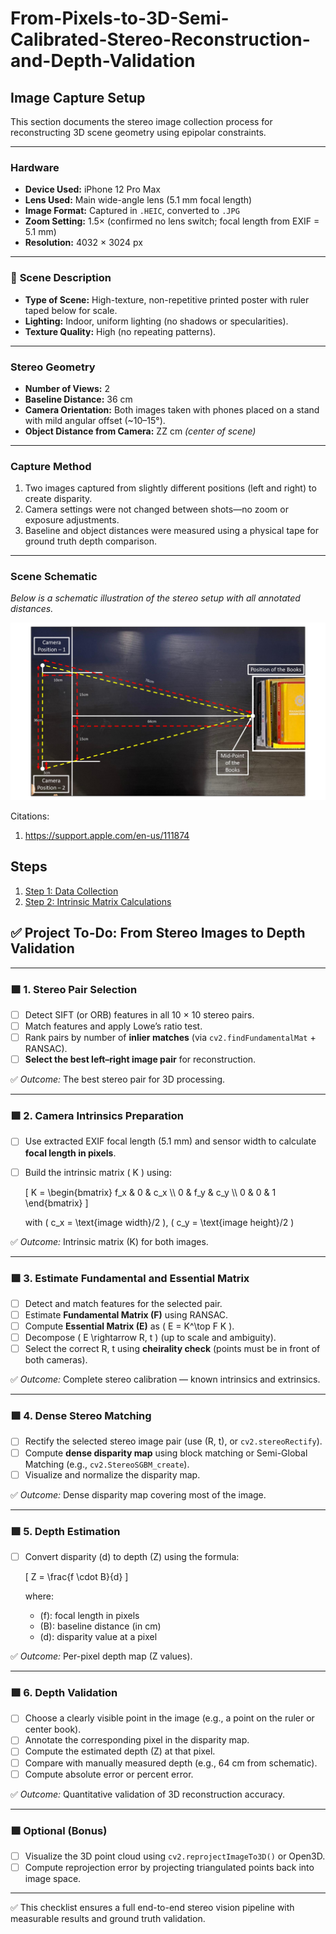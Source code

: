 # From-Pixels-to-3D-Semi-Calibrated-Stereo-Reconstruction-and-Depth-Validation

## Image Capture Setup

This section documents the stereo image collection process for reconstructing 3D scene geometry using epipolar constraints.

---

### **Hardware**
- **Device Used:** iPhone 12 Pro Max  
- **Lens Used:** Main wide-angle lens (5.1 mm focal length)  
- **Image Format:** Captured in `.HEIC`, converted to `.JPG`  
- **Zoom Setting:** 1.5× (confirmed no lens switch; focal length from EXIF = 5.1 mm)  
- **Resolution:** 4032 × 3024 px  

---

### 🎯 **Scene Description**
- **Type of Scene:** High-texture, non-repetitive printed poster with ruler taped below for scale.  
- **Lighting:** Indoor, uniform lighting (no shadows or specularities).  
- **Texture Quality:** High (no repeating patterns).  
  

---

### **Stereo Geometry**
- **Number of Views:** 2  
- **Baseline Distance:** 36 cm  
- **Camera Orientation:** Both images taken with phones placed on a stand with mild angular offset (~10–15°).  
- **Object Distance from Camera:** ZZ cm *(center of scene)*  

---

### **Capture Method**
1. Two images captured from slightly different positions (left and right) to create disparity.  
2. Camera settings were not changed between shots—no zoom or exposure adjustments.  
3. Baseline and object distances were measured using a physical tape for ground truth depth comparison.

---

###  **Scene Schematic**
*Below is a schematic illustration of the stereo setup with all annotated distances.*

![Stereo Setup Schematic](images/Schematic.jpg)


Citations:
1. https://support.apple.com/en-us/111874

## Steps
1. [Step 1: Data Collection](DataCollection.md)
2. [Step 2: Intrinsic Matrix Calculations](steps/Intrinsic_matrix.md)



## ✅ Project To-Do: From Stereo Images to Depth Validation

-----

### 🟩 1. Stereo Pair Selection
- [ ] Detect SIFT (or ORB) features in all 10 × 10 stereo pairs.
- [ ] Match features and apply Lowe’s ratio test.
- [ ] Rank pairs by number of **inlier matches** (via `cv2.findFundamentalMat` + RANSAC).
- [ ] **Select the best left–right image pair** for reconstruction.

✅ *Outcome:* The best stereo pair for 3D processing.

---

### 🟩 2. Camera Intrinsics Preparation
- [ ] Use extracted EXIF focal length (5.1 mm) and sensor width to calculate **focal length in pixels**.
- [ ] Build the intrinsic matrix \( K \) using:

  \[
  K = 
  \begin{bmatrix}
  f_x & 0 & c_x \\\\
  0 & f_y & c_y \\\\
  0 & 0 & 1
  \end{bmatrix}
  \]

  with \( c_x = \text{image width}/2 \), \( c_y = \text{image height}/2 \)

✅ *Outcome:* Intrinsic matrix \(K\) for both images.

---

### 🟩 3. Estimate Fundamental and Essential Matrix
- [ ] Detect and match features for the selected pair.
- [ ] Estimate **Fundamental Matrix (F)** using RANSAC.
- [ ] Compute **Essential Matrix (E)** as \( E = K^\top F K \).
- [ ] Decompose \( E \rightarrow R, t \) (up to scale and ambiguity).
- [ ] Select the correct R, t using **cheirality check** (points must be in front of both cameras).

✅ *Outcome:* Complete stereo calibration — known intrinsics and extrinsics.

---

### 🟩 4. Dense Stereo Matching
- [ ] Rectify the selected stereo image pair (use \(R, t\), or `cv2.stereoRectify`).
- [ ] Compute **dense disparity map** using block matching or Semi-Global Matching (e.g., `cv2.StereoSGBM_create`).
- [ ] Visualize and normalize the disparity map.

✅ *Outcome:* Dense disparity map covering most of the image.

---

### 🟩 5. Depth Estimation
- [ ] Convert disparity \(d\) to depth \(Z\) using the formula:

  \[
  Z = \frac{f \cdot B}{d}
  \]

  where:
  - \(f\): focal length in pixels  
  - \(B\): baseline distance (in cm)  
  - \(d\): disparity value at a pixel

✅ *Outcome:* Per-pixel depth map (Z values).

---

### 🟩 6. Depth Validation
- [ ] Choose a clearly visible point in the image (e.g., a point on the ruler or center book).
- [ ] Annotate the corresponding pixel in the disparity map.
- [ ] Compute the estimated depth \(Z\) at that pixel.
- [ ] Compare with manually measured depth (e.g., 64 cm from schematic).
- [ ] Compute absolute error or percent error.

✅ *Outcome:* Quantitative validation of 3D reconstruction accuracy.

---

### 🟩 Optional (Bonus)
- [ ] Visualize the 3D point cloud using `cv2.reprojectImageTo3D()` or Open3D.
- [ ] Compute reprojection error by projecting triangulated points back into image space.

---

✅ This checklist ensures a full end-to-end stereo vision pipeline with measurable results and ground truth validation.
